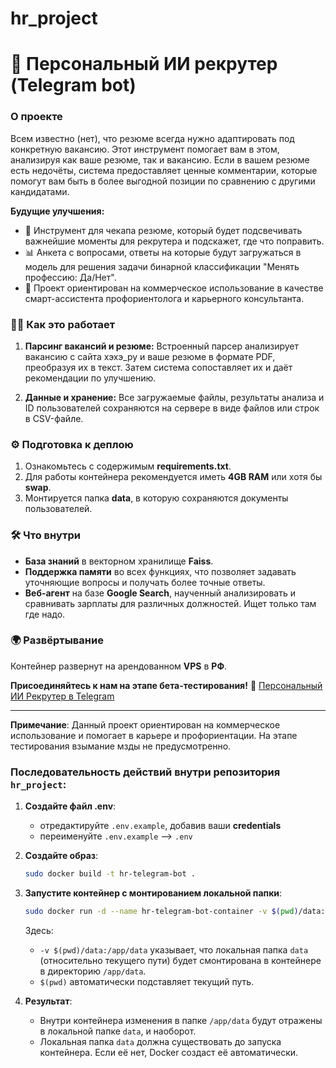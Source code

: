 # hr_project

# 🚀 Персональный ИИ рекрутер (Telegram bot)

### О проекте
Всем известно (нет), что резюме всегда нужно адаптировать под конкретную вакансию. Этот инструмент помогает вам в этом, анализируя как ваше резюме, так и вакансию. Если в вашем резюме есть недочёты, система предоставляет ценные комментарии, которые помогут вам быть в более выгодной позиции по сравнению с другими кандидатами.

**Будущие улучшения:**
- 📝 Инструмент для чекапа резюме, который будет подсвечивать важнейшие моменты для рекрутера и подскажет, где что поправить.
- 📊 Анкета с вопросами, ответы на которые будут загружаться в модель для решения задачи бинарной классификации "Менять профессию: Да/Нет".
- 🤖 Проект ориентирован на коммерческое использование в качестве смарт-ассистента профориентолога и карьерного консультанта.

### 🧑‍💻 Как это работает
1. **Парсинг вакансий и резюме:**
   Встроенный парсер анализирует вакансию с сайта хэхэ_ру и ваше резюме в формате PDF, преобразуя их в текст. Затем система сопоставляет их и даёт рекомендации по улучшению.

2. **Данные и хранение:**
   Все загружаемые файлы, результаты анализа и ID пользователей сохраняются на сервере в виде файлов или строк в CSV-файле.

### ⚙️ Подготовка к деплою
1. Ознакомьтесь с содержимым **requirements.txt**.
2. Для работы контейнера рекомендуется иметь **4GB RAM** или хотя бы **swap**.
3. Монтируется папка **data**, в которую сохраняются документы пользователей.

### 🛠 Что внутри
- **База знаний** в векторном хранилище **Faiss**.
- **Поддержка памяти** во всех функциях, что позволяет задавать уточняющие вопросы и получать более точные ответы.
- **Веб-агент** на базе **Google Search**, наученный анализировать и сравнивать зарплаты для различных должностей. Ищет только там где надо.

### 🌍 Развёртывание
Контейнер развернут на арендованном **VPS** в **РФ**.

**Присоединяйтесь к нам на этапе бета-тестирования!**
🔗 [Персональный ИИ Рекрутер в Telegram](https://t.me/Personal_HR_bot)

---

**Примечание**: Данный проект ориентирован на коммерческое использование и помогает в карьере и профориентации. На этапе тестирования взымание мзды не предусмотренно.



### Последовательность действий внутри репозитория ```hr_project```:

1. **Создайте файл .env**:
   * отредактируйте ```.env.example```, добавив ваши **credentials**
   * переименуйте ```.env.example``` --> ```.env```

2. **Создайте образ**:
   ```bash
   sudo docker build -t hr-telegram-bot .
   ```

3. **Запустите контейнер с монтированием локальной папки**:
   ```bash
   sudo docker run -d --name hr-telegram-bot-container -v $(pwd)/data:/app/data hr-telegram-bot
   ```

   Здесь:
   - `-v $(pwd)/data:/app/data` указывает, что локальная папка `data` (относительно текущего пути) будет смонтирована в контейнере в директорию `/app/data`.
   - `$(pwd)` автоматически подставляет текущий путь.

4. **Результат**:
   - Внутри контейнера изменения в папке `/app/data` будут отражены в локальной папке `data`, и наоборот.
   - Локальная папка `data` должна существовать до запуска контейнера. Если её нет, Docker создаст её автоматически.
